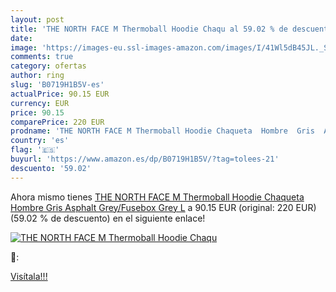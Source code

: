 ```yaml
---
layout: post
title: 'THE NORTH FACE M Thermoball Hoodie Chaqu al 59.02 % de descuento'
date: 
image: 'https://images-eu.ssl-images-amazon.com/images/I/41Wl5dB45JL._SL200_.jpg'
comments: true
category: ofertas
author: ring
slug: 'B0719H1B5V-es'
actualPrice: 90.15 EUR
currency: EUR
price: 90.15
comparePrice: 220 EUR
prodname: 'THE NORTH FACE M Thermoball Hoodie Chaqueta  Hombre  Gris  Asphalt Grey/Fusebox Grey   L'
country: 'es'
flag: '🇪🇸'
buyurl: 'https://www.amazon.es/dp/B0719H1B5V/?tag=tolees-21'
descuento: '59.02'
---
```


Ahora mismo tienes [THE NORTH FACE M Thermoball Hoodie Chaqueta  Hombre  Gris  Asphalt Grey/Fusebox Grey   L](https://www.amazon.es/dp/B0719H1B5V/?tag=tolees-21) a 90.15 EUR (original: 220 EUR) (59.02 %  de descuento) en el siguiente enlace!

[![THE NORTH FACE M Thermoball Hoodie Chaqu](https://images-eu.ssl-images-amazon.com/images/I/41Wl5dB45JL._SL200_.jpg)](https://www.amazon.es/dp/B0719H1B5V/?tag=tolees-21)

🔎:


[Visítala!!!](https://www.amazon.es/dp/B0719H1B5V/?tag=tolees-21)
